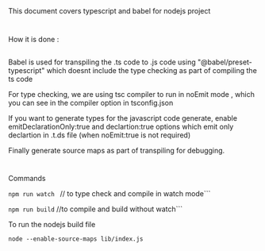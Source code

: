 ##

This document covers typescript and babel for nodejs project

#

How it is done :

##

Babel is used for transpiling the .ts code to .js code using "@babel/preset-typescript" which doesnt include the type checking as part of compiling the ts code

For type checking, we are using tsc compiler to run in noEmit mode , which you can see in the compiler option in tsconfig.json

If you want to generate types for the javascript code generate, enable emitDeclarationOnly:true and declartion:true options which emit only declartion in .t.ds file (when noEmit:true is not required)

Finally generate source maps as part of transpiling for debugging.

#

Commands

`npm run watch ` // to type check and compile in watch mode```

`npm run build` //to compile and build without watch```

To run the nodejs build file

`node --enable-source-maps lib/index.js`

